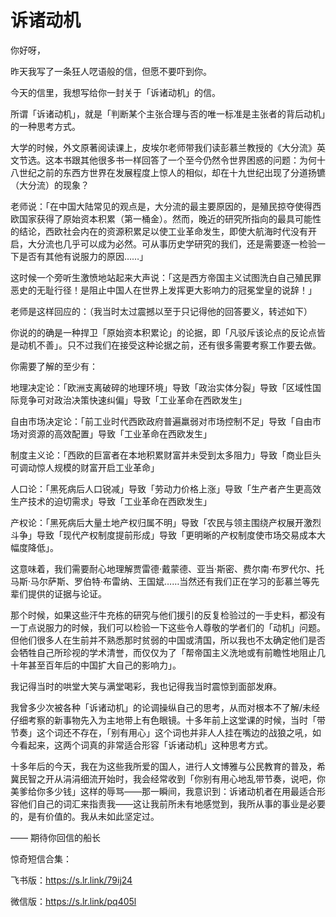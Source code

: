 # 诉诸动机

你好呀，

昨天我写了一条狂人呓语般的信，但愿不要吓到你。

今天的信里，我想写给你一封关于「诉诸动机」的信。

所谓「诉诸动机」，就是「判断某个主张合理与否的唯一标准是主张者的背后动机」的一种思考方式。

大学的时候，外文原著阅读课上，皮埃尔老师带我们读彭慕兰教授的《大分流》英文节选。这本书跟其他很多书一样回答了一个至今仍然令世界困惑的问题：为何十八世纪之前的东西方世界在发展程度上惊人的相似，却在十九世纪出现了分道扬镳（大分流）的现象？

老师说：「在中国大陆常见的观点是，大分流的最主要原因的，是殖民掠夺使得西欧国家获得了原始资本积累（第一桶金）。然而，晚近的研究所指向的最具可能性的结论，西欧社会内在的资源积累足以使工业革命发生，即使大航海时代没有开启，大分流也几乎可以成为必然。可从事历史学研究的我们，还是需要逐一检验一下是否有其他有说服力的原因……」

这时候一个旁听生激愤地站起来大声说：「这是西方帝国主义试图洗白自己殖民罪恶史的无耻行径！是阻止中国人在世界上发挥更大影响力的冠冕堂皇的说辞！」

老师是这样回应的：（我当时太过震撼以至于只记得他的回答要义，转述如下）

你说的的确是一种捍卫「原始资本积累论」的论据，即「凡驳斥该论点的反论点皆是动机不善」。只不过我们在接受这种论据之前，还有很多需要考察工作要去做。

你需要了解的至少有：

地理决定论：「欧洲支离破碎的地理环境」导致「政治实体分裂」导致「区域性国际竞争可对政治决策快速纠偏」导致「工业革命在西欧发生」

自由市场决定论：「前工业时代西欧政府普遍羸弱对市场控制不足」导致「自由市场对资源的高效配置」导致「工业革命在西欧发生」

制度主义论：「西欧的巨富者在本地积累财富并未受到太多阻力」导致「商业巨头可调动惊人规模的财富开启工业革命」

人口论：「黑死病后人口锐减」导致「劳动力价格上涨」导致「生产者产生更高效生产技术的迫切需求」导致「工业革命在西欧发生」

产权论：「黑死病后大量土地产权归属不明」导致「农民与领主围绕产权展开激烈斗争」导致「现代产权制度提前形成」导致「更明晰的产权制度使市场交易成本大幅度降低」。

这意味着，我们需要耐心地理解贾雷德·戴蒙德、亚当·斯密、费尔南·布罗代尔、托马斯·马尔萨斯、罗伯特·布雷纳、王国斌……当然还有我们正在学习的彭慕兰等先辈们提供的证据与论证。

那个时候，如果这些汗牛充栋的研究与他们援引的反复检验过的一手史料，都没有一丁点说服力的时候，我们可以检验一下这些令人尊敬的学者们的「动机」问题。但他们很多人在生前并不熟悉那时贫弱的中国或清国，所以我也不太确定他们是否会牺牲自己所珍视的学术清誉，而仅仅为了「帮帝国主义洗地或有前瞻性地阻止几十年甚至百年后的中国扩大自己的影响力」。

我记得当时的哄堂大笑与满堂喝彩，我也记得我当时震惊到面部发麻。

我曾多少次被各种「诉诸动机」的论调操纵自己的思考，从而对根本不了解/未经仔细考察的新事物先入为主地带上有色眼镜。十多年前上这堂课的时候，当时「带节奏」这个词还不存在，「别有用心」这个词也并非人人挂在嘴边的战狼之吼，如今看起来，这两个词真的非常适合形容「诉诸动机」这种思考方式。

十多年后的今天，我在为这些我所爱的国人，进行人文博雅与公民教育的普及，希冀民智之开从涓涓细流开始时，我会经常收到「你别有用心地乱带节奏，说吧，你美爹给你多少钱」这样的辱骂——那一瞬间，我意识到：诉诸动机者在用最适合形容他们自己的词汇来指责我——这让我前所未有地感觉到，我所从事的事业是必要的，是有价值的。我从未如此坚定过。

—— 期待你回信的船长

惊奇短信合集：

飞书版：https://s.lr.link/79ij24

微信版：https://s.lr.link/pq405l